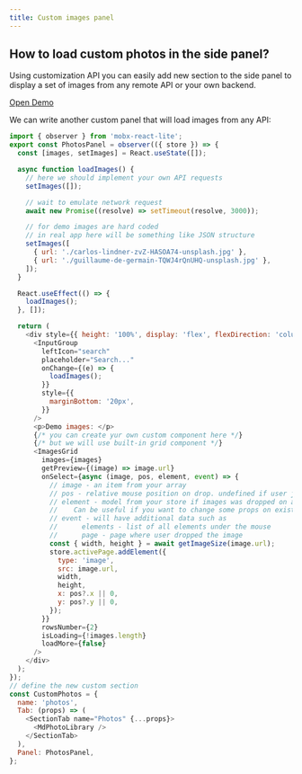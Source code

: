 ```yaml
---
title: Custom images panel
---
```


## How to load custom photos in the side panel?

Using customization API you can easily add new section to the side panel to display a set of images from any remote API or your own backend.

<p><a className="button button--primary" href="https://codesandbox.io/s/github/polotno-project/polotno-site/tree/source/examples/polotno-load-custom-images" target="_blank">Open Demo</a></p>

We can write another custom panel that will load images from any API:

```js
import { observer } from 'mobx-react-lite';
export const PhotosPanel = observer(({ store }) => {
  const [images, setImages] = React.useState([]);

  async function loadImages() {
    // here we should implement your own API requests
    setImages([]);

    // wait to emulate network request
    await new Promise((resolve) => setTimeout(resolve, 3000));

    // for demo images are hard coded
    // in real app here will be something like JSON structure
    setImages([
      { url: './carlos-lindner-zvZ-HASOA74-unsplash.jpg' },
      { url: './guillaume-de-germain-TQWJ4rQnUHQ-unsplash.jpg' },
    ]);
  }

  React.useEffect(() => {
    loadImages();
  }, []);

  return (
    <div style={{ height: '100%', display: 'flex', flexDirection: 'column' }}>
      <InputGroup
        leftIcon="search"
        placeholder="Search..."
        onChange={(e) => {
          loadImages();
        }}
        style={{
          marginBottom: '20px',
        }}
      />
      <p>Demo images: </p>
      {/* you can create yur own custom component here */}
      {/* but we will use built-in grid component */}
      <ImagesGrid
        images={images}
        getPreview={(image) => image.url}
        onSelect={async (image, pos, element, event) => {
          // image - an item from your array
          // pos - relative mouse position on drop. undefined if user just clicked on image
          // element - model from your store if images was dropped on an element.
          //    Can be useful if you want to change some props on existing element instead of creating a new one
          // event - will have additional data such as
          //      elements - list of all elements under the mouse
          //      page - page where user dropped the image
          const { width, height } = await getImageSize(image.url);
          store.activePage.addElement({
            type: 'image',
            src: image.url,
            width,
            height,
            x: pos?.x || 0,
            y: pos?.y || 0,
          });
        }}
        rowsNumber={2}
        isLoading={!images.length}
        loadMore={false}
      />
    </div>
  );
});
// define the new custom section
const СustomPhotos = {
  name: 'photos',
  Tab: (props) => (
    <SectionTab name="Photos" {...props}>
      <MdPhotoLibrary />
    </SectionTab>
  ),
  Panel: PhotosPanel,
};
```
